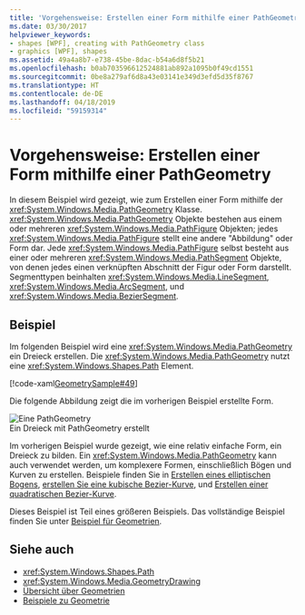 ```yaml
---
title: 'Vorgehensweise: Erstellen einer Form mithilfe einer PathGeometry'
ms.date: 03/30/2017
helpviewer_keywords:
- shapes [WPF], creating with PathGeometry class
- graphics [WPF], shapes
ms.assetid: 49a4a8b7-e738-45be-8dac-b54a6d8f5b21
ms.openlocfilehash: b0ab703596612524881ab892a1095b0f49cd1551
ms.sourcegitcommit: 0be8a279af6d8a43e03141e349d3efd5d35f8767
ms.translationtype: HT
ms.contentlocale: de-DE
ms.lasthandoff: 04/18/2019
ms.locfileid: "59159314"
---
```

# <a name="how-to-create-a-shape-by-using-a-pathgeometry"></a>Vorgehensweise: Erstellen einer Form mithilfe einer PathGeometry
In diesem Beispiel wird gezeigt, wie zum Erstellen einer Form mithilfe der <xref:System.Windows.Media.PathGeometry> Klasse. <xref:System.Windows.Media.PathGeometry> Objekte bestehen aus einem oder mehreren <xref:System.Windows.Media.PathFigure> Objekten; jedes <xref:System.Windows.Media.PathFigure> stellt eine andere "Abbildung" oder Form dar. Jede <xref:System.Windows.Media.PathFigure> selbst besteht aus einer oder mehreren <xref:System.Windows.Media.PathSegment> Objekte, von denen jedes einen verknüpften Abschnitt der Figur oder Form darstellt. Segmenttypen beinhalten <xref:System.Windows.Media.LineSegment>, <xref:System.Windows.Media.ArcSegment>, und <xref:System.Windows.Media.BezierSegment>.  
  
## <a name="example"></a>Beispiel  
 Im folgenden Beispiel wird eine <xref:System.Windows.Media.PathGeometry> ein Dreieck erstellen. Die <xref:System.Windows.Media.PathGeometry> nutzt eine <xref:System.Windows.Shapes.Path> Element.  
  
 [!code-xaml[GeometrySample#49](~/samples/snippets/csharp/VS_Snippets_Wpf/GeometrySample/CS/pathgeometryexample.xaml#49)]  
  
 Die folgende Abbildung zeigt die im vorherigen Beispiel erstellte Form.  
  
 ![Eine PathGeometry](./media/wcpsdk-graphicsmm-pathgeometry-triangle.gif "Wcpsdk_graphicsmm_pathgeometry_triangle")  
Ein Dreieck mit PathGeometry erstellt  
  
 Im vorherigen Beispiel wurde gezeigt, wie eine relativ einfache Form, ein Dreieck zu bilden. Ein <xref:System.Windows.Media.PathGeometry> kann auch verwendet werden, um komplexere Formen, einschließlich Bögen und Kurven zu erstellen. Beispiele finden Sie in [Erstellen eines elliptischen Bogens](how-to-create-an-elliptical-arc.md), [erstellen Sie eine kubische Bezier-Kurve](how-to-create-a-cubic-bezier-curve.md), und [Erstellen einer quadratischen Bezier-Kurve](how-to-create-a-quadratic-bezier-curve.md).  
  
 Dieses Beispiel ist Teil eines größeren Beispiels. Das vollständige Beispiel finden Sie unter [Beispiel für Geometrien](https://go.microsoft.com/fwlink/?LinkID=159989).  
  
## <a name="see-also"></a>Siehe auch

- <xref:System.Windows.Shapes.Path>
- <xref:System.Windows.Media.GeometryDrawing>
- [Übersicht über Geometrien](geometry-overview.md)
- [Beispiele zu Geometrie](https://go.microsoft.com/fwlink/?LinkID=159989)
